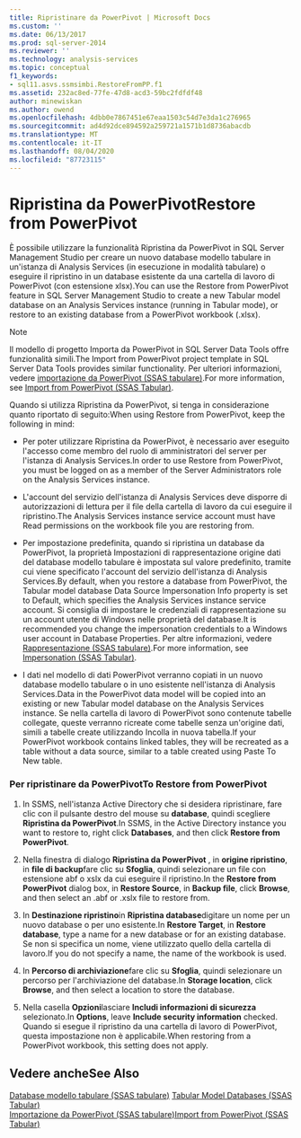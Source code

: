 ```yaml
---
title: Ripristinare da PowerPivot | Microsoft Docs
ms.custom: ''
ms.date: 06/13/2017
ms.prod: sql-server-2014
ms.reviewer: ''
ms.technology: analysis-services
ms.topic: conceptual
f1_keywords:
- sql11.asvs.ssmsimbi.RestoreFromPP.f1
ms.assetid: 232ac8ed-77fe-47d8-acd3-59bc2fdfdf48
author: minewiskan
ms.author: owend
ms.openlocfilehash: 4dbb0e7867451e67eaa1503c54d7e3da1c276965
ms.sourcegitcommit: ad4d92dce894592a259721a1571b1d8736abacdb
ms.translationtype: MT
ms.contentlocale: it-IT
ms.lasthandoff: 08/04/2020
ms.locfileid: "87723115"
---
```

# <a name="restore-from-powerpivot"></a><span data-ttu-id="e360f-102">Ripristina da PowerPivot</span><span class="sxs-lookup"><span data-stu-id="e360f-102">Restore from PowerPivot</span></span>
  <span data-ttu-id="e360f-103">È possibile utilizzare la funzionalità Ripristina da PowerPivot in SQL Server Management Studio per creare un nuovo database modello tabulare in un'istanza di Analysis Services (in esecuzione in modalità tabulare) o eseguire il ripristino in un database esistente da una cartella di lavoro di PowerPivot (con estensione xlsx).</span><span class="sxs-lookup"><span data-stu-id="e360f-103">You can use the Restore from PowerPivot feature in SQL Server Management Studio to create a new Tabular model database on an Analysis Services instance (running in Tabular mode), or restore to an existing database from a PowerPivot workbook (.xlsx).</span></span>  
  
> [!NOTE]  
>  <span data-ttu-id="e360f-104">Il modello di progetto Importa da PowerPivot in SQL Server Data Tools offre funzionalità simili.</span><span class="sxs-lookup"><span data-stu-id="e360f-104">The Import from PowerPivot project template in SQL Server Data Tools provides similar functionality.</span></span> <span data-ttu-id="e360f-105">Per ulteriori informazioni, vedere [importazione da PowerPivot &#40;SSAS tabulare&#41;](import-from-power-pivot-ssas-tabular.md).</span><span class="sxs-lookup"><span data-stu-id="e360f-105">For more information, see [Import from PowerPivot &#40;SSAS Tabular&#41;](import-from-power-pivot-ssas-tabular.md).</span></span>  
  
 <span data-ttu-id="e360f-106">Quando si utilizza Ripristina da PowerPivot, si tenga in considerazione quanto riportato di seguito:</span><span class="sxs-lookup"><span data-stu-id="e360f-106">When using Restore from PowerPivot, keep the following in mind:</span></span>  
  
-   <span data-ttu-id="e360f-107">Per poter utilizzare Ripristina da PowerPivot, è necessario aver eseguito l'accesso come membro del ruolo di amministratori del server per l'istanza di Analysis Services.</span><span class="sxs-lookup"><span data-stu-id="e360f-107">In order to use Restore from PowerPivot, you must be logged on as a member of the Server Administrators role on the Analysis Services instance.</span></span>  
  
-   <span data-ttu-id="e360f-108">L'account del servizio dell'istanza di Analysis Services deve disporre di autorizzazioni di lettura per il file della cartella di lavoro da cui eseguire il ripristino.</span><span class="sxs-lookup"><span data-stu-id="e360f-108">The Analysis Services instance service account must have Read permissions on the workbook file you are restoring from.</span></span>  
  
-   <span data-ttu-id="e360f-109">Per impostazione predefinita, quando si ripristina un database da PowerPivot, la proprietà Impostazioni di rappresentazione origine dati del database modello tabulare è impostata sul valore predefinito, tramite cui viene specificato l'account del servizio dell'istanza di Analysis Services.</span><span class="sxs-lookup"><span data-stu-id="e360f-109">By default, when you restore a database from PowerPivot, the Tabular model database Data Source Impersonation Info property is set to Default, which specifies the Analysis Services instance service account.</span></span> <span data-ttu-id="e360f-110">Si consiglia di impostare le credenziali di rappresentazione su un account utente di Windows nelle proprietà del database.</span><span class="sxs-lookup"><span data-stu-id="e360f-110">It is recommended you change the impersonation credentials to a Windows user account in Database Properties.</span></span> <span data-ttu-id="e360f-111">Per altre informazioni, vedere [Rappresentazione &#40;SSAS tabulare&#41;](impersonation-ssas-tabular.md).</span><span class="sxs-lookup"><span data-stu-id="e360f-111">For more information, see [Impersonation &#40;SSAS Tabular&#41;](impersonation-ssas-tabular.md).</span></span>  
  
-   <span data-ttu-id="e360f-112">I dati nel modello di dati PowerPivot verranno copiati in un nuovo database modello tabulare o in uno esistente nell'istanza di Analysis Services.</span><span class="sxs-lookup"><span data-stu-id="e360f-112">Data in the PowerPivot data model will be copied into an existing or new Tabular model database on the Analysis Services instance.</span></span> <span data-ttu-id="e360f-113">Se nella cartella di lavoro di PowerPivot sono contenute tabelle collegate, queste verranno ricreate come tabelle senza un'origine dati, simili a tabelle create utilizzando Incolla in nuova tabella.</span><span class="sxs-lookup"><span data-stu-id="e360f-113">If your PowerPivot workbook contains linked tables, they will be recreated as a table without a data source, similar to a table created using Paste To New table.</span></span>  
  
### <a name="to-restore-from-powerpivot"></a><span data-ttu-id="e360f-114">Per ripristinare da PowerPivot</span><span class="sxs-lookup"><span data-stu-id="e360f-114">To Restore from PowerPivot</span></span>  
  
1.  <span data-ttu-id="e360f-115">In SSMS, nell'istanza Active Directory che si desidera ripristinare, fare clic con il pulsante destro del mouse su **database**, quindi scegliere **Ripristina da PowerPivot**.</span><span class="sxs-lookup"><span data-stu-id="e360f-115">In SSMS, in the Active Directory instance you want to restore to, right click **Databases**, and then click **Restore from PowerPivot**.</span></span>  
  
2.  <span data-ttu-id="e360f-116">Nella finestra di dialogo **Ripristina da PowerPivot** , in **origine ripristino**, in **file di backup**fare clic su **Sfoglia**, quindi selezionare un file con estensione abf o xslx da cui eseguire il ripristino.</span><span class="sxs-lookup"><span data-stu-id="e360f-116">In the **Restore from PowerPivot** dialog box, in **Restore Source**, in **Backup file**, click **Browse**, and then select an .abf or .xslx file to restore from.</span></span>  
  
3.  <span data-ttu-id="e360f-117">In **Destinazione ripristino**in **Ripristina database**digitare un nome per un nuovo database o per uno esistente.</span><span class="sxs-lookup"><span data-stu-id="e360f-117">In **Restore Target**, in **Restore database**, type a name for a new database or for an existing database.</span></span> <span data-ttu-id="e360f-118">Se non si specifica un nome, viene utilizzato quello della cartella di lavoro.</span><span class="sxs-lookup"><span data-stu-id="e360f-118">If you do not specify a name, the name of the workbook is used.</span></span>  
  
4.  <span data-ttu-id="e360f-119">In **Percorso di archiviazione**fare clic su **Sfoglia**, quindi selezionare un percorso per l'archiviazione del database.</span><span class="sxs-lookup"><span data-stu-id="e360f-119">In **Storage location**, click **Browse**, and then select a location to store the database.</span></span>  
  
5.  <span data-ttu-id="e360f-120">Nella casella **Opzioni**lasciare **Includi informazioni di sicurezza** selezionato.</span><span class="sxs-lookup"><span data-stu-id="e360f-120">In **Options**, leave **Include security information** checked.</span></span> <span data-ttu-id="e360f-121">Quando si esegue il ripristino da una cartella di lavoro di PowerPivot, questa impostazione non è applicabile.</span><span class="sxs-lookup"><span data-stu-id="e360f-121">When restoring from a PowerPivot workbook, this setting does not apply.</span></span>  
  
## <a name="see-also"></a><span data-ttu-id="e360f-122">Vedere anche</span><span class="sxs-lookup"><span data-stu-id="e360f-122">See Also</span></span>  
 <span data-ttu-id="e360f-123">[Database modello tabulare &#40;SSAS tabulare&#41;](tabular-model-databases-ssas-tabular.md) </span><span class="sxs-lookup"><span data-stu-id="e360f-123">[Tabular Model Databases &#40;SSAS Tabular&#41;](tabular-model-databases-ssas-tabular.md) </span></span>  
 [<span data-ttu-id="e360f-124">Importazione da PowerPivot &#40;SSAS tabulare&#41;</span><span class="sxs-lookup"><span data-stu-id="e360f-124">Import from PowerPivot &#40;SSAS Tabular&#41;</span></span>](import-from-power-pivot-ssas-tabular.md)  
  
  
